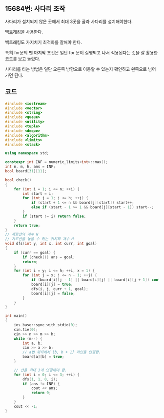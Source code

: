## 15684번: 사다리 조작

사다리가 설치되지 않은 곳에서 최대 3곳을 골라 사다리를 설치해야한다.

백트래킹을 사용한다.

백트래킹도 가지치기 최적화를 잘해야 한다.

특히 for문의 맨 마지막 조건은 일단 for 문이 실행되고 나서 적용된다는 것을 잘 활용한 코드를 보고 놀랐다.

사다리를 타는 방법은 일단 오른쪽 방향으로 이동할 수 있는지 확인하고 왼쪽으로 넘어가면 된다.

## 코드

```cpp
#include <iostream>
#include <vector>
#include <string>
#include <queue>
#include <utility>
#include <tuple>
#include <deque>
#include <algorithm>
#include <limits>
#include <stack>

using namespace std;

constexpr int INF = numeric_limits<int>::max();
int n, m, h, ans = INF;
bool board[31][11];

bool check()
{
	for (int i = 1; i <= n; ++i) {
		int start = i;
		for (int j = 1; j <= h; ++j) {
			if (start + 1 <= n && board[j][start]) start++;
			else if (start - 1 >= 1 && board[j][start - 1]) start--;
		}
		if (start != i) return false;
	}
	return true;
}
// 세로선의 개수 N
// 가로선을 놓을 수 있는 위치의 개수 H
void dfs(int y, int x, int curr, int goal)
{
	if (curr == goal) {
		if (check()) ans = goal;
		return;
	}
	for (int i = y; i <= h; ++i, x = 1) {
		for (int j = x; j <= n - 1; ++j) {
			if (board[i][j - 1] || board[i][j] || board[i][j + 1]) continue;
			board[i][j] = true;
			dfs(i, j, curr + 1, goal);
			board[i][j] = false;
		}
	}
}

int main()
{
	ios_base::sync_with_stdio(0);
	cin.tie(0);
	cin >> n >> m >> h;
	while (m--) {
		int a, b;
		cin >> a >> b;
		// a번 위치에서 [b, b + 1] 라인을 연결함.
		board[a][b] = true;
	}

	// 선을 최대 3개 연결해야 함.
	for (int i = 0; i <= 3; ++i) {
		dfs(1, 1, 0, i);
		if (ans != INF) {
			cout << ans;
			return 0;
		}
	}
	cout << -1;
}
```
